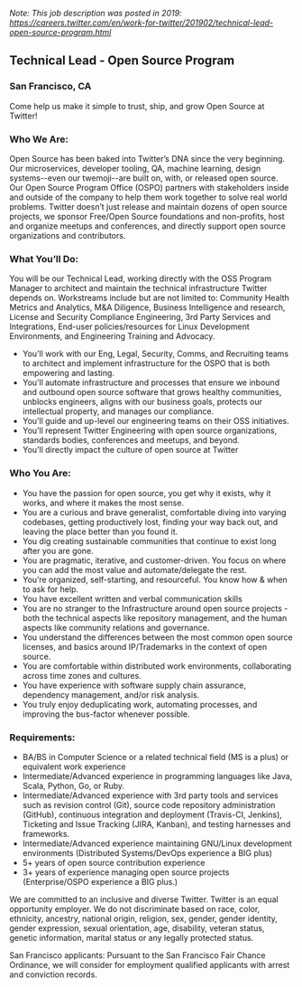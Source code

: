 *Note: This job description was posted in 2019: https://careers.twitter.com/en/work-for-twitter/201902/technical-lead-open-source-program.html*

## Technical Lead - Open Source Program
### San Francisco, CA

Come help us make it simple to trust, ship, and grow Open Source at Twitter!


### Who We Are:

Open Source has been baked into Twitter’s DNA since the very beginning. Our microservices, developer tooling, QA, machine learning, design systems--even our twemoji--are built on, with, or released open source. Our Open Source Program Office (OSPO) partners with stakeholders inside and outside of the company to help them work together to solve real world problems. Twitter doesn’t just release and maintain dozens of open source projects, we sponsor Free/Open Source foundations and non-profits, host and organize meetups and conferences, and directly support open source organizations and contributors.


### What You’ll Do:

You will be our Technical Lead, working directly with the OSS Program Manager to architect and maintain the technical infrastructure Twitter depends on. Workstreams include but are not limited to: Community Health Metrics and Analytics, M&A Diligence, Business Intelligence and research, License and Security Compliance Engineering, 3rd Party Services and Integrations, End-user policies/resources for Linux Development Environments, and Engineering Training and Advocacy.

 * You’ll work with our Eng, Legal, Security, Comms, and Recruiting teams to architect and implement infrastructure for the OSPO that is both empowering and lasting.
 * You’ll automate infrastructure and processes that ensure we inbound and outbound open source software that grows healthy communities, unblocks engineers, aligns with our business goals, protects our intellectual property, and manages our compliance.
 * You’ll guide and up-level our engineering teams on their OSS initiatives.
 * You’ll represent Twitter Engineering with open source organizations, standards bodies, conferences and meetups, and beyond.
 * You’ll directly impact the culture of open source at Twitter


### Who You Are:
 * You have the passion for open source, you get why it exists, why it works, and where it makes the most sense.
 * You are a curious and brave generalist, comfortable diving into varying codebases, getting productively lost, finding your way back out, and leaving the place better than you found it.
 * You dig creating sustainable communities that continue to exist long after you are gone.
 * You are pragmatic, iterative, and customer-driven. You focus on where you can add the most value and automate/delegate the rest.
 * You’re organized, self-starting, and resourceful. You know how & when to ask for help.
 * You have excellent written and verbal communication skills
 * You are no stranger to the Infrastructure around open source projects - both the technical aspects like repository management, and the human aspects like community relations and governance.
 * You understand the differences between the most common open source licenses, and basics around IP/Trademarks in the context of open source.
 * You are comfortable within distributed work environments, collaborating across time zones and cultures.
 * You have experience with software supply chain assurance, dependency management, and/or risk analysis.
 * You truly enjoy deduplicating work, automating processes, and improving the bus-factor whenever possible.



### Requirements:  
 * BA/BS in Computer Science or a related technical field (MS is a plus) or equivalent work experience
 * Intermediate/Advanced experience in programming languages like Java, Scala, Python, Go, or Ruby.
 * Intermediate/Advanced experience with 3rd party tools and services such as revision control (Git), source code repository administration (GitHub), continuous integration and deployment (Travis-CI, Jenkins), Ticketing and Issue Tracking (JIRA, Kanban), and testing harnesses and frameworks.
 * Intermediate/Advanced experience maintaining GNU/Linux development environments (Distributed Systems/DevOps experience a BIG plus)
 * 5+ years of open source contribution experience
 * 3+ years of experience managing open source projects (Enterprise/OSPO experience a BIG plus.)



We are committed to an inclusive and diverse Twitter. Twitter is an equal opportunity employer. We do not discriminate based on race, color, ethnicity, ancestry, national origin, religion, sex, gender, gender identity, gender expression, sexual orientation, age, disability, veteran status, genetic information, marital status or any legally protected status.


San Francisco applicants: Pursuant to the San Francisco Fair Chance Ordinance, we will consider for employment qualified applicants with arrest and conviction records.
